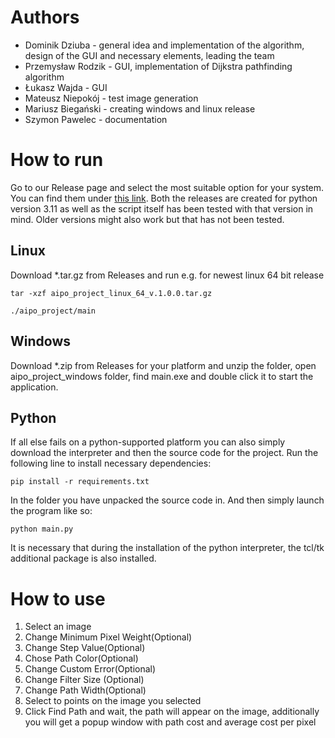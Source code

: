# Authors
- Dominik Dziuba - general idea and implementation of the algorithm, design of the GUI and necessary elements, leading the team
- Przemysław Rodzik - GUI, implementation of Dijkstra pathfinding algorithm
- Łukasz Wajda - GUI
- Mateusz Niepokój - test image generation
- Mariusz Biegański - creating windows and linux release
- Szymon Pawelec - documentation

# How to run
Go to our Release page and select the most suitable option for your system. You can find them under [this link](https://github.com/Dodzik/AiPO_project/releases/latest). Both the releases are created for python version 3.11 as well as the script itself has been tested with that version in mind. Older versions might also work but that has not been tested.
## Linux
Download *.tar.gz from Releases and run e.g. for newest linux 64 bit release
```
tar -xzf aipo_project_linux_64_v.1.0.0.tar.gz 
```
```
./aipo_project/main
```
## Windows
Download *.zip from Releases for your platform and unzip the folder, open aipo_project_windows folder, find main.exe and double click it to start the application.

## Python
If all else fails on a python-supported platform you can also simply download the interpreter and then the source code for the project. Run the following line to install necessary dependencies:
```
pip install -r requirements.txt
```
In the folder you have unpacked the source code in. And then simply launch the program like so:
```
python main.py
```
It is necessary that during the installation of the python interpreter, the tcl/tk additional package is also installed.

# How to use
1. Select an image
2. Change Minimum Pixel Weight(Optional)
3. Change Step Value(Optional)
4. Chose Path Color(Optional)
5. Change Custom Error(Optional)
6. Change Filter Size (Optional)
7. Change Path Width(Optional)
8. Select to points on the image you selected
9. Click Find Path and wait, the path will appear on the image, additionally you will get a popup window with path cost and average cost per pixel
